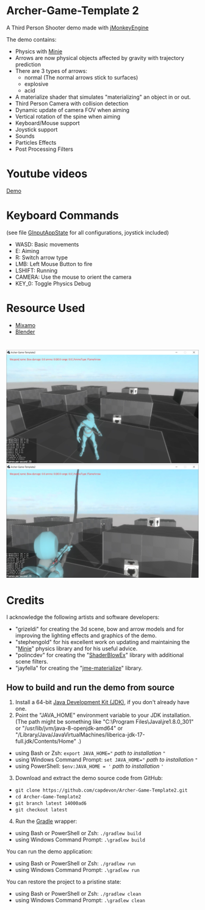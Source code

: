 # Archer-Game-Template 2
A Third Person Shooter demo made with [jMonkeyEngine](https://jmonkeyengine.org/)

The demo contains:

* Physics with [Minie](https://stephengold.github.io/Minie/minie/overview.html)
* Arrows are now physical objects affected by gravity with trajectory prediction
* There are 3 types of arrows:
  - normal (The normal arrows stick to surfaces)
  - explosive
  - acid
* A materialize shader that simulates "materializing" an object in or out.
* Third Person Camera with collision detection
* Dynamic update of camera FOV when aiming
* Vertical rotation of the spine when aiming
* Keyboard/Mouse support
* Joystick support
* Sounds
* Particles Effects
* Post Processing Filters

# Youtube videos
[Demo](https://www.youtube.com/watch?v=US9KNTqL2js&feature=emb_logo)

# Keyboard Commands
(see file [GInputAppState](https://github.com/capdevon/Archer-Game-Template2/blob/main/src/main/java/com/capdevon/input/GInputAppState.java) for all configurations, joystick included)
- WASD: Basic movements
- E: Aiming
- R: Switch arrow type
- LMB: Left Mouse Button to fire
- LSHIFT: Running
- CAMERA: Use the mouse to orient the camera
- KEY_0: Toggle Physics Debug

# Resource Used
- [Mixamo](https://www.mixamo.com/)
- [Blender](https://www.blender.org/download/)

# 
![Screenshot](images/archer-1.jpg)
![Screenshot](images/archer-2.jpg)

# Credits
I acknowledge the following artists and software developers:

* "grizeldi" for creating the 3d scene, bow and arrow models and for improving the lighting effects and graphics of the demo. 
* "stephengold" for his excellent work on updating and maintaining the "[Minie](https://github.com/stephengold/Minie)" physics library and for his useful advice.
* "polincdev" for creating the "[ShaderBlowEx](https://github.com/polincdev/ShaderBlowEx)" library with additional scene filters.
* "jayfella" for creating the "[jme-materialize](https://github.com/capdevon/jme-materialize)" library.

## How to build and run the demo from source

1. Install a 64-bit [Java Development Kit (JDK)][adoptium],
   if you don't already have one.
2. Point the "JAVA_HOME" environment variable to your JDK installation.
   (The path might be something like "C:\Program Files\Java\jre1.8.0_301"
   or "/usr/lib/jvm/java-8-openjdk-amd64" or
   "/Library/Java/JavaVirtualMachines/liberica-jdk-17-full.jdk/Contents/Home" .)
  + using Bash or Zsh: `export JAVA_HOME="` *path to installation* `"`
  + using Windows Command Prompt: `set JAVA_HOME="` *path to installation* `"`
  + using PowerShell: `$env:JAVA_HOME = '` *path to installation* `'`
3. Download and extract the demo source code from GitHub:
  + `git clone https://github.com/capdevon/Archer-Game-Template2.git`
  + `cd Archer-Game-Template2`
  + `git branch latest 14000ad6`
  + `git checkout latest`
4. Run the [Gradle] wrapper:
  + using Bash or PowerShell or Zsh: `./gradlew build`
  + using Windows Command Prompt: `.\gradlew build`

You can run the demo application:
+ using Bash or PowerShell or Zsh: `./gradlew run`
+ using Windows Command Prompt: `.\gradlew run`

You can restore the project to a pristine state:
+ using Bash or PowerShell or Zsh: `./gradlew clean`
+ using Windows Command Prompt: `.\gradlew clean`


[adoptium]: https://adoptium.net/releases.html "Adoptium Project"
[gradle]: https://gradle.org "Gradle Project"
